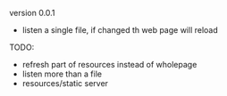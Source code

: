 version 0.0.1

- listen a single file, if changed th web page will reload

TODO: 

- refresh part of resources instead of wholepage
- listen more than a file
- resources/static server